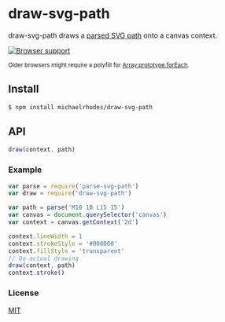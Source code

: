 # draw-svg-path
draw-svg-path draws a [parsed SVG path](https://github.com/jkroso/parse-svg-path) onto a canvas context.

[![Browser support](https://ci.testling.com/michaelrhodes/draw-svg-path.png)](https://ci.testling.com/michaelrhodes/draw-svg-path)

<small>Older browsers might require a polyfill for [Array.prototype.forEach](http://kangax.github.io/es5-compat-table/#Array.prototype.forEach).</small>

## Install
```sh
$ npm install michaelrhodes/draw-svg-path
```

## API
```js
draw(context, path)
```

### Example
``` js
var parse = require('parse-svg-path')
var draw = require('draw-svg-path')

var path = parse('M10 10 L15 15')
var canvas = document.querySelector('canvas')
var context = canvas.getContext('2d')

context.lineWidth = 1
context.strokeStyle = '#000000'
context.fillStyle = 'transparent'
// Do actual drawing
draw(context, path)
context.stroke()
```

### License
[MIT](http://opensource.org/licenses/MIT)
